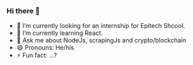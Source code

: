 ### Hi there 👋

- 🔭 I’m currently looking for an internship for Epitech Shcool.
- 🌱 I’m currently learning React.
- 💬 Ask me about NodeJs, scrapingJs and crypto/blockchain
- 😄 Pronouns: He/his
- ⚡ Fun fact: ...?
